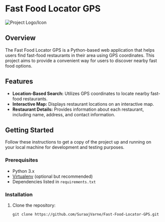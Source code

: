 # Fast Food Locator GPS

![Project Logo/Icon](link-to-your-project-logo-or-icon.png) <!-- If applicable, add a logo or icon here -->

## Overview

The Fast Food Locator GPS is a Python-based web application that helps users find fast-food restaurants in their area using GPS coordinates. This project aims to provide a convenient way for users to discover nearby fast food options.

## Features

- **Location-Based Search:** Utilizes GPS coordinates to locate nearby fast-food restaurants.
- **Interactive Map:** Displays restaurant locations on an interactive map.
- **Restaurant Details:** Provides information about each restaurant, including name, address, and contact information.

## Getting Started

Follow these instructions to get a copy of the project up and running on your local machine for development and testing purposes.

### Prerequisites

- Python 3.x
- [Virtualenv](https://pypi.org/project/virtualenv/) (optional but recommended)
- Dependencies listed in `requirements.txt`

### Installation

1. Clone the repository:

   ```shell
   git clone https://github.com/SuraajVarne/Fast-Food-Locator-GPS.git

